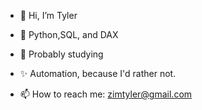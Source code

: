 - 👋 Hi, I’m Tyler
- 👀 Python,SQL, and DAX
- 🌱 Probably studying
- ✨ Automation, because I'd rather not.

- 📫 How to reach me: zimtyler@gmail.com

<!---
zimtyler/zimtyler is a ✨ special ✨ repository because its `README.md` (this file) appears on your GitHub profile.
You can click the Preview link to take a look at your changes.
--->

